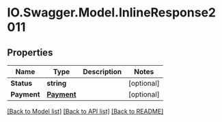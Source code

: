 # IO.Swagger.Model.InlineResponse2011
## Properties

Name | Type | Description | Notes
------------ | ------------- | ------------- | -------------
**Status** | **string** |  | [optional] 
**Payment** | [**Payment**](Payment.md) |  | [optional] 

[[Back to Model list]](../README.md#documentation-for-models) [[Back to API list]](../README.md#documentation-for-api-endpoints) [[Back to README]](../README.md)

